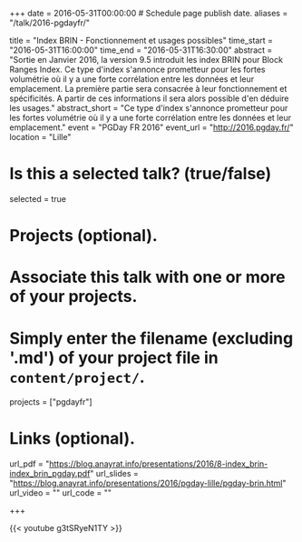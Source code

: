 +++
date = 2016-05-31T00:00:00  # Schedule page publish date.
aliases = "/talk/2016-pgdayfr/"

title = "Index BRIN - Fonctionnement et usages possibles"
time_start = "2016-05-31T16:00:00"
time_end = "2016-05-31T16:30:00"
abstract = "Sortie en Janvier 2016, la version 9.5 introduit les index BRIN pour Block Ranges Index. Ce type d'index s'annonce prometteur pour les fortes volumétrie où il y a une forte corrélation entre les données et leur emplacement. La première partie sera consacrée à leur fonctionnement et spécificités. A partir de ces informations il sera alors possible d'en déduire les usages."
abstract_short = "Ce type d'index s'annonce prometteur pour les fortes volumétrie où il y a une forte corrélation entre les données et leur emplacement."
event = "PGDay FR 2016"
event_url = "http://2016.pgday.fr/"
location = "Lille"

# Is this a selected talk? (true/false)
selected = true

# Projects (optional).
#   Associate this talk with one or more of your projects.
#   Simply enter the filename (excluding '.md') of your project file in `content/project/`.
projects = ["pgdayfr"]

# Links (optional).
url_pdf = "https://blog.anayrat.info/presentations/2016/8-index_brin-index_brin_pgday.pdf"
url_slides = "https://blog.anayrat.info/presentations/2016/pgday-lille/pgday-brin.html"
url_video = ""
url_code = ""


+++

{{< youtube g3tSRyeN1TY >}}
